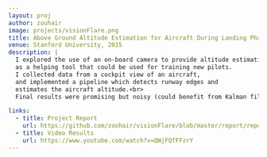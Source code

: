 ```yaml
---
layout: proj
author: zouhair
image: projects/visionFlare.png
title: Above Ground Altitude Estimation for Aircraft During Landing Phase
venue: Stanford University, 2015
description: |
  I explored the use of an on-board camera to provide altitude estimation
  as a helping tool that could be used for training new pilots.
  I collected data from a cockpit view of an aircraft,
  and implemented a pipeline which detects runway edges and
  estimates the aircraft altitude.<br>
  Final results were promising but noisy (could benefit from Kalman filtering with some additional sensors)

links:
  - title: Project Report
    url: https://github.com/zoohair/visionFlare/blob/master/report/report.pdf
  - title: Video Results
    url: https://www.youtube.com/watch?v=QWjFQfFFzrY
---
```

